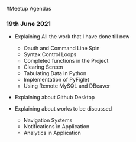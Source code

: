 #Meetup Agendas
### 19th June 2021
- Explaining All the work that I have done till now
  - Oauth and Command Line Spin
  - Syntax Control Loops
  - Completed functions in the Project
  - Clearing Screen
  - Tabulating Data in Python
  - Implementation of PyFiglet
  - Using Remote MySQL and DBeaver
  

- Explaining about Github Desktop
  

- Explaining about works to be discussed
  - Navigation Systems
  - Notifications in Application
  - Analytics in Application
